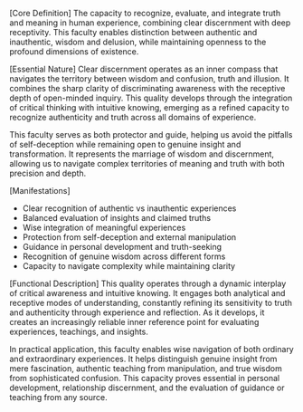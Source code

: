 [Core Definition]
The capacity to recognize, evaluate, and integrate truth and meaning in human experience, combining clear discernment with deep receptivity. This faculty enables distinction between authentic and inauthentic, wisdom and delusion, while maintaining openness to the profound dimensions of existence.

[Essential Nature]
Clear discernment operates as an inner compass that navigates the territory between wisdom and confusion, truth and illusion. It combines the sharp clarity of discriminating awareness with the receptive depth of open-minded inquiry. This quality develops through the integration of critical thinking with intuitive knowing, emerging as a refined capacity to recognize authenticity and truth across all domains of experience.

This faculty serves as both protector and guide, helping us avoid the pitfalls of self-deception while remaining open to genuine insight and transformation. It represents the marriage of wisdom and discernment, allowing us to navigate complex territories of meaning and truth with both precision and depth.

[Manifestations]
- Clear recognition of authentic vs inauthentic experiences
- Balanced evaluation of insights and claimed truths
- Wise integration of meaningful experiences
- Protection from self-deception and external manipulation
- Guidance in personal development and truth-seeking
- Recognition of genuine wisdom across different forms
- Capacity to navigate complexity while maintaining clarity

[Functional Description]
This quality operates through a dynamic interplay of critical awareness and intuitive knowing. It engages both analytical and receptive modes of understanding, constantly refining its sensitivity to truth and authenticity through experience and reflection. As it develops, it creates an increasingly reliable inner reference point for evaluating experiences, teachings, and insights.

In practical application, this faculty enables wise navigation of both ordinary and extraordinary experiences. It helps distinguish genuine insight from mere fascination, authentic teaching from manipulation, and true wisdom from sophisticated confusion. This capacity proves essential in personal development, relationship discernment, and the evaluation of guidance or teaching from any source.